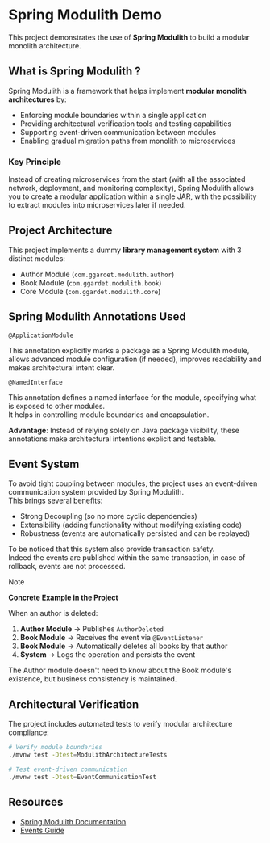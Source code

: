 # Spring Modulith Demo

This project demonstrates the use of **Spring Modulith** to build a modular monolith architecture.

## What is Spring Modulith ?

Spring Modulith is a framework that helps implement **modular monolith architectures** by:
- Enforcing module boundaries within a single application
- Providing architectural verification tools and testing capabilities
- Supporting event-driven communication between modules
- Enabling gradual migration paths from monolith to microservices

### Key Principle
Instead of creating microservices from the start (with all the associated network, deployment, and monitoring complexity), Spring Modulith allows you to create a modular application within a single JAR, with the possibility to extract modules into microservices later if needed.

## Project Architecture

This project implements a dummy **library management system** with 3 distinct modules:

- Author Module (`com.ggardet.modulith.author`)
- Book Module (`com.ggardet.modulith.book`)
- Core Module (`com.ggardet.modulith.core`)

## Spring Modulith Annotations Used

`@ApplicationModule`

This annotation explicitly marks a package as a Spring Modulith module, allows advanced module configuration (if needed), improves readability and makes architectural intent clear.

`@NamedInterface`

This annotation defines a named interface for the module, specifying what is exposed to other modules.  
It helps in controlling module boundaries and encapsulation.

**Advantage**: Instead of relying solely on Java package visibility, these annotations make architectural intentions explicit and testable.

## Event System

To avoid tight coupling between modules, the project uses an event-driven communication system provided by Spring Modulith.  
This brings several benefits:

- Strong Decoupling (so no more cyclic dependencies)
- Extensibility (adding functionality without modifying existing code)
- Robustness (events are automatically persisted and can be replayed)

To be noticed that this system also provide transaction safety.  
Indeed the events are published within the same transaction, in case of rollback, events are not processed.

> [!NOTE]
> **Concrete Example in the Project**
>
> When an author is deleted:
>
> 1. **Author Module** → Publishes `AuthorDeleted`
> 2. **Book Module** → Receives the event via `@EventListener`  
> 3. **Book Module** → Automatically deletes all books by that author
> 4. **System** → Logs the operation and persists the event
>
> The Author module doesn't need to know about the Book module's existence, but business consistency is maintained.

## Architectural Verification

The project includes automated tests to verify modular architecture compliance:

```bash
# Verify module boundaries
./mvnw test -Dtest=ModulithArchitectureTests

# Test event-driven communication  
./mvnw test -Dtest=EventCommunicationTest
```

## Resources

- [Spring Modulith Documentation](https://docs.spring.io/spring-modulith/reference/)
- [Events Guide](https://docs.spring.io/spring-modulith/reference/events.html) 
